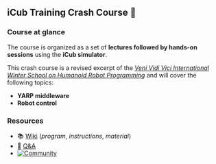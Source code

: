 ## iCub Training Crash Course :robot:

### Course at glance
The course is organized as a set of **lectures followed by hands-on sessions** using the **iCub simulator**.

This crash course is a revised excerpt of the [_Veni Vidi Vici International Winter School on Humanoid Robot Programming_](http://www.icub.org/school/latest) and will cover the following topics:
- **YARP middleware**
- **Robot control**

### Resources
- 📚 [Wiki](https://github.com/icub-training/icub-training.github.io/wiki) (_program_,  _instructions_, _material_)
- 👋 [Q&A](https://github.com/icub-training/icub-training.github.io/issues)
- [![Community](https://img.shields.io/badge/Join-Robotology_Community-blue?style=plastic&logo=github)](https://github.com/robotology/community)
